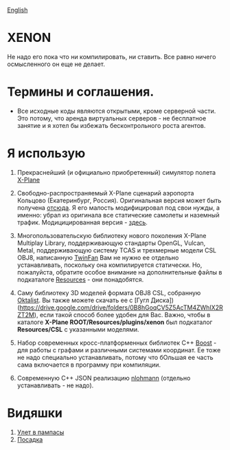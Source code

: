 [English](https://github.com/unclesal/xenon/blob/master/README.md)

# XENON

Не надо его пока что ни компилировать, ни ставить. Все равно ничего осмысленного он еще не делает.

# Термины и соглашения.

- Все исходные коды являются открытыми, кроме серверной части. Это потому, что аренда виртуальных серверов - не бесплатное занятие и я хотел бы избежать бесконтрольного роста агентов.

# Я использую

1. Прекраснейший (и официально приобретенный) симулятор полета [X-Plane](https://www.x-plane.com/)

2. Свободно-распространяемый X-Plane сценарий аэропорта Кольцово (Екатеринбург, Россия). Оригинальная версия может
быть получена [отсюда](http://x-flight.su/ural.php). Я его малость модифицировал под свои нужды, а именно: убрал
из оригинала все статические самолеты и наземный трафик. Модицицированная версия - [здесь](https://drive.google.com/file/d/1ZsokPeAb87V5MtS3KQzZL7dX1c05e4Z5/view?usp=sharing).

3. Многопользовательскую библиотеку нового поколения X-Plane Multiplay Library, поддерживающую стандарты OpenGL, Vulcan, Metal, 
поддерживающую систему TCAS и трехмерные модели CSL OBJ8, написанную [TwinFan](https://github.com/TwinFan/XPMP2)
Вам не нужно ее отдельно устанавливать, поскольку она компилируется статически. Но, пожалуйста, обратите особое внимание
на дополнительные файлы в подкаталоге [Resources](https://github.com/TwinFan/XPMP2/tree/master/Resources) - они понадобятся.

4. Саму библиотеку 3D моделей формата OBJ8 CSL, собранную [Oktalist](https://forums.x-plane.org/index.php?/files/file/37041-bluebell-obj8-csl-packages/). 
Вы также можете скачать ее с [Гугл Диска])(https://drive.google.com/drive/folders/0B8hGoqCV5Z5AcTM4ZWhIX2RZT2M), если
такой способ более удобен для Вас. Важно, чтобы в каталоге **X-Plane ROOT/Resources/plugins/xenon** был подкаталог
**Resources/CSL** с указанными моделями.

5. Набор современных кросс-платформенных библиотек C++ [Boost](https://www.boost.org/) - для работы с графами и различными системами координат. 
Ее тоже не надо специально устанавливать, потому что бОльшая ее часть сама включается в программу при компиляции.

6. Современную C++ JSON реализацию [nlohmann](https://github.com/nlohmann/json) (отдельно устанавливать - не надо).

# Видяшки

1. [Улет в пампасы](https://www.youtube.com/watch?v=wfAPAnU-FBk)
2. [Посадка](https://www.youtube.com/watch?v=SvydTdDbwhs)
